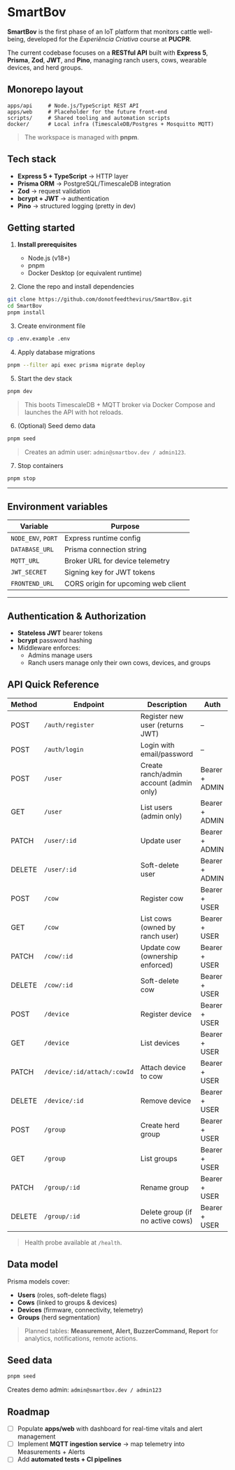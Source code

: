 # SmartBov

**SmartBov** is the first phase of an IoT platform that monitors cattle well-being, developed for the *Experiência Criativa* course at **PUCPR**.  

The current codebase focuses on a **RESTful API** built with **Express 5**, **Prisma**, **Zod**, **JWT**, and **Pino**, managing ranch users, cows, wearable devices, and herd groups.

## Monorepo layout
```
apps/api     # Node.js/TypeScript REST API
apps/web     # Placeholder for the future front-end
scripts/     # Shared tooling and automation scripts
docker/      # Local infra (TimescaleDB/Postgres + Mosquitto MQTT)
````

> The workspace is managed with **pnpm**.  

## Tech stack
- **Express 5 + TypeScript** → HTTP layer  
- **Prisma ORM** → PostgreSQL/TimescaleDB integration  
- **Zod** → request validation  
- **bcrypt + JWT** → authentication  
- **Pino** → structured logging (pretty in dev)

## Getting started
1. **Install prerequisites**  
   - Node.js (v18+)  
   - pnpm  
   - Docker Desktop (or equivalent runtime)  

2. Clone the repo and install dependencies
```bash
git clone https://github.com/donotfeedthevirus/SmartBov.git
cd SmartBov
pnpm install
```

3. Create environment file

```bash
cp .env.example .env
```

4. Apply database migrations

```bash
pnpm --filter api exec prisma migrate deploy
```

5. Start the dev stack
```bash
pnpm dev
```

> This boots TimescaleDB + MQTT broker via Docker Compose and launches the API with hot reloads.

6. (Optional) Seed demo data
```bash
pnpm seed
```

> Creates an admin user: `admin@smartbov.dev / admin123`.

7. Stop containers
```bash
pnpm stop
```

---

##  Environment variables

| Variable           | Purpose                             |
| ------------------ | ----------------------------------- |
| `NODE_ENV`, `PORT` | Express runtime config              |
| `DATABASE_URL`     | Prisma connection string            |
| `MQTT_URL`         | Broker URL for device telemetry     |
| `JWT_SECRET`       | Signing key for JWT tokens          |
| `FRONTEND_URL`     | CORS origin for upcoming web client |

---

## Authentication & Authorization

- **Stateless JWT** bearer tokens
- **bcrypt** password hashing
- Middleware enforces:
  - Admins manage users
  - Ranch users manage only their own cows, devices, and groups

## API Quick Reference

| Method | Endpoint                    | Description                             | Auth           |
| ------ | --------------------------- | --------------------------------------- | -------------- |
| POST   | `/auth/register`            | Register new user (returns JWT)         | –              |
| POST   | `/auth/login`               | Login with email/password               | –              |
| POST   | `/user`                     | Create ranch/admin account (admin only) | Bearer + ADMIN |
| GET    | `/user`                     | List users (admin only)                 | Bearer + ADMIN |
| PATCH  | `/user/:id`                 | Update user                             | Bearer + ADMIN |
| DELETE | `/user/:id`                 | Soft-delete user                        | Bearer + ADMIN |
| POST   | `/cow`                      | Register cow                            | Bearer + USER  |
| GET    | `/cow`                      | List cows (owned by ranch user)         | Bearer + USER  |
| PATCH  | `/cow/:id`                  | Update cow (ownership enforced)         | Bearer + USER  |
| DELETE | `/cow/:id`                  | Soft-delete cow                         | Bearer + USER  |
| POST   | `/device`                   | Register device                         | Bearer + USER  |
| GET    | `/device`                   | List devices                            | Bearer + USER  |
| PATCH  | `/device/:id/attach/:cowId` | Attach device to cow                    | Bearer + USER  |
| DELETE | `/device/:id`               | Remove device                           | Bearer + USER  |
| POST   | `/group`                    | Create herd group                       | Bearer + USER  |
| GET    | `/group`                    | List groups                             | Bearer + USER  |
| PATCH  | `/group/:id`                | Rename group                            | Bearer + USER  |
| DELETE | `/group/:id`                | Delete group (if no active cows)        | Bearer + USER  |

> Health probe available at `/health`.

## Data model

Prisma models cover:
- **Users** (roles, soft-delete flags)
- **Cows** (linked to groups & devices)
- **Devices** (firmware, connectivity, telemetry)
- **Groups** (herd segmentation)

> Planned tables: **Measurement, Alert, BuzzerCommand, Report** for analytics, notifications, remote actions.

## Seed data
```bash
pnpm seed
```

Creates demo admin: `admin@smartbov.dev / admin123`

## Roadmap

- [ ] Populate **apps/web** with dashboard for real-time vitals and alert management
- [ ] Implement **MQTT ingestion service** → map telemetry into Measurements + Alerts
- [ ] Add **automated tests + CI pipelines**
